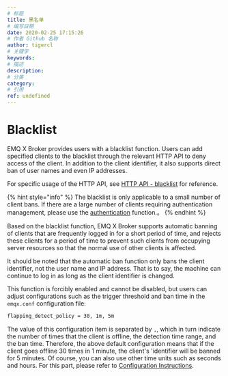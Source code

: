 ```yaml
---
# 标题
title: 黑名单
# 编写日期
date: 2020-02-25 17:15:26
# 作者 Github 名称
author: tigercl
# 关键字
keywords:
# 描述
description:
# 分类
category: 
# 引用
ref: undefined
---
```


# Blacklist

EMQ X Broker provides users with a blacklist function. Users can add specified clients to the blacklist through the relevant HTTP API to deny access of the client. In addition to the client identifier, it also supports direct ban of user names and even IP addresses.

For specific usage of the HTTP API, see  [HTTP API - blacklist](http-api.md#endpoint-banned) for reference.

{% hint style="info" %}
The blacklist is only applicable to a small number of client bans. If there are a large number of clients requiring authentication management, please use the [authentication](./auth.md)  function.。
{% endhint %}

Based on the blacklist function, EMQ X Broker supports automatic banning of clients that are frequently logged in for a short period of time, and rejects these clients for a period of time to prevent such clients from occupying server resources so that  the normal use of other clients is affected.

It should be noted that the automatic ban function only bans the client identifier, not the user name and IP address. That is to say, the machine can continue to log in as long as the client identifier is changed.

This function is forcibly enabled and cannot be disabled, but users can adjust configurations such as the trigger threshold and ban time in the `emqx.conf` configuration file:

```bash
flapping_detect_policy = 30, 1m, 5m
```

The value of this configuration item is separated by `,`, which in turn indicate the number of times that the client is offline, the detection time range, and the ban time. Therefore, the above default configuration means that if the client goes offline 30 times in 1 minute, the client's 'identifier will be banned for 5 minutes. Of course, you can also use other time units such as seconds and hours. For this part, please refer to [Configuration Instructions](../using-emqx/config.md#).